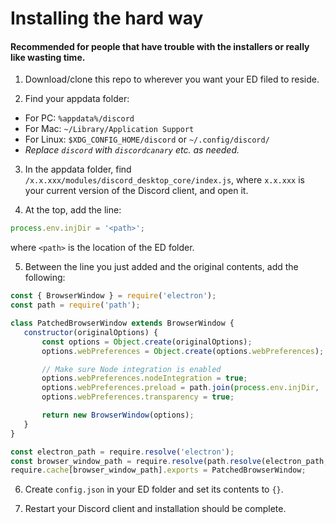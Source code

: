 # Installing the hard way

#### Recommended for people that have trouble with the installers or really like wasting time.

1. Download/clone this repo to wherever you want your ED filed to reside.

2. Find your appdata folder:
- For PC: `%appdata%/discord`
- For Mac: `~/Library/Application Support`
- For Linux: `$XDG_CONFIG_HOME/discord` or `~/.config/discord/`
 - *Replace `discord` with `discordcanary` etc. as needed.*

 3. In the appdata folder, find `/x.x.xxx/modules/discord_desktop_core/index.js`, where `x.x.xxx` is your current version of the Discord client, and open it.

 4. At the top, add the line:
 ```js
 process.env.injDir = '<path>';
 ```
 where `<path>` is the location of the ED folder.

 5. Between the line you just added and the original contents, add the following:
 ```js
 const { BrowserWindow } = require('electron');
const path = require('path');

class PatchedBrowserWindow extends BrowserWindow {
    constructor(originalOptions) {
        const options = Object.create(originalOptions);
        options.webPreferences = Object.create(options.webPreferences);

        // Make sure Node integration is enabled
        options.webPreferences.nodeIntegration = true;
        options.webPreferences.preload = path.join(process.env.injDir, 'dom_shit.js');
        options.webPreferences.transparency = true;

        return new BrowserWindow(options);
    }
}

const electron_path = require.resolve('electron');
const browser_window_path = require.resolve(path.resolve(electron_path, '..', '..', 'browser-window.js'));
require.cache[browser_window_path].exports = PatchedBrowserWindow;
```

6. Create `config.json` in your ED folder and set its contents to `{}`.

7. Restart your Discord client and installation should be complete.
